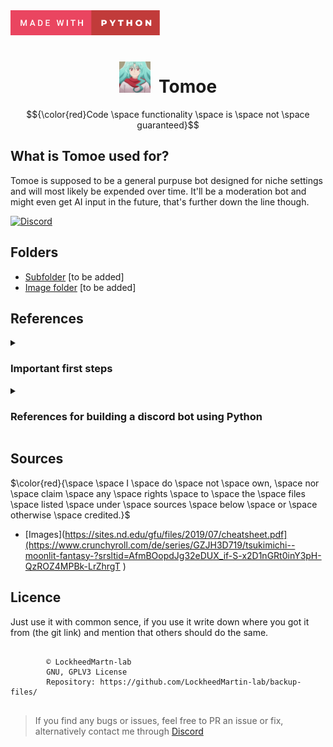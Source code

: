 <div align="left"><img src="https://raw.githubusercontent.com/LockheedMartin-lab/Tomoe/ce7c14b5acb73103f5daa6dd7f94c47f4a3c3738/Github/made-with-python.svg" alt="" height=40px></img></div>
<div align="center"><h1><img src="https://raw.githubusercontent.com/LockheedMartin-lab/Tomoe/refs/heads/main/Images/Logo_static.png" alt="" height=50px width=50px></img>&nbsp Tomoe </h1></div>

$${\color{red}Code \space functionality \space is \space not \space guaranteed}$$

<div align='left'><h2> What is Tomoe used for?</h2></div>

Tomoe is supposed to be a general purpuse bot designed for niche settings and will most likely be expended over time. 
It'll be a moderation bot and might even get AI input in the future, that's further down the line though. 

[![Discord](https://img.shields.io/discord/1394458619340394637?label=Join%20us%20on%20Discord&logo=discord&style=for-the-badge)](https://discord.gg/E3pDZYbhNt)


<div align="left"><h2> Folders</h2></div>

* [Subfolder](link)  [to be added]  
* [Image folder](link)  [to be added]  



<div align="left"><h2> References</h2></div>
 <details>
  <summary><h3>Important first steps</h3></summary>  
  [To be added]
</details>
 <details>
  <summary><h3>References for building a discord bot using Python</h3></summary>  
  [To be added]
</details>



<div align="left"><h2> Sources</h2></div>

$\color{red}{\space \space I \space do \space not \space own, \space nor \space claim \space any \space rights \space to \space the \space files \space listed \space under \space sources \space below \space or \space otherwise \space credited.}$

* [Images](https://sites.nd.edu/gfu/files/2019/07/cheatsheet.pdf](https://www.crunchyroll.com/de/series/GZJH3D719/tsukimichi--moonlit-fantasy-?srsltid=AfmBOopdJg32eDUX_if-S-x2D1nGRt0inY3pH-QzROZ4MPBk-LrZhrgT )


<div align="left"><h2> Licence</h2></div>
Just use it with common sence, if you use it write down where you got it from (the git link) and mention that others should do the same. 
 


<pre>
    <code "color:white;background-color:black">
        ©️ LockheedMartn-lab
        GNU, GPLV3 License
        Repository: https://github.com/LockheedMartin-lab/backup-files/
    </code>
</pre>


<blockquote>If you find any bugs or issues, feel free to PR an issue or fix, alternatively contact me through <a href="https://discordapp.com/users/583700813818626109/">Discord</a>
